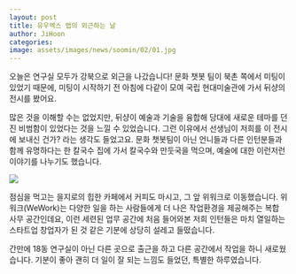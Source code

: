 ```yaml
---
layout: post
title: 유우엑스 랩의 외근하는 날
author: JiHoon 
categories: 
image: assets/images/news/soomin/02/01.jpg
---
```


오늘은 연구실 모두가 강북으로 외근을 나갔습니다! 문화 챗봇 팀이 북촌 쪽에서 미팅이 있었기 때문에, 미팅이 시작하기 전 아침에 다같이 모여 국립 현대미술관에 가서 뒤샹의 전시를 봤어요. 

많은 것을 이해할 수는 없었지만, 뒤샹이 예술과 기술을 융합해 당대에 새로운 테마를 던진 비범함이 있었다는 것을 느낄 수 있었습니다. 그런 이유에서 선생님이 저희를 이 전시에 보내신 건가? 라는 생각도 들었고요. 문화 챗봇팀이 아닌 언니들과 다른 인턴분들과 함께 유명하다는 한 칼국수 집에 가서 칼국수와 만둣국을 먹으며, 예술에 대한 이런저런 이야기를 나누기도 했습니다.

<img src="{{site.baseurl}}/assets/images/news/soomin/02/02.jpg">

점심을 먹고는 을지로의 힙한 카페에서 커피도 마시고, 그 앞 위워크로 이동했습니다. 위워크(WeWork)는 다양한 일을 하는 사람들에게 더 나은 작업환경을 제공해주는 복합 사무 공간인데요, 이런 세련된 업무 공간에 처음 들어와본 저희 인턴들은 마치 열일하는 스타트업 창업자가 된 것 같은 기분에 상당히 설레고 들떴습니다. 

간만에 18동 연구실이 아닌 다른 곳으로 출근을 하고 다른 공간에서 작업을 하니 새로웠습니다. 기분이 좋아 괜히 더 일이 잘 되는 느낌도 들었던, 특별한 하루였습니다. 